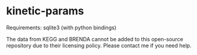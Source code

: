 kinetic-params
==============

Requirements:
sqlite3 (with python bindings)

The data from KEGG and BRENDA cannot be added to this open-source
repository due to their licensing policy.
Please contact me if you need help.
